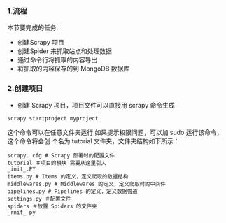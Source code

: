 ### 1.流程

本节要完成的任务:

* 创建Scrapy 项目
* 创建Spider 来抓取站点和处理数据
* 通过命令行将抓取的内容导出
* 将抓取的内容保存的到 MongoDB 数据库

### 2.创建项目

* 创建 Scrapy 项目，项目文件可以直接用 scrapy 命令生成

```
scrapy startproject myproject
```

这个命令可以在任意文件夹运行 如果提示权限问题，可以加 sudo 运行该命令，这个命令将会创 个名为 tutorial 文件夹，文件夹结构如下所示：

```
scrapy. cfg # Scrapy 部署时的配置文件
tutorial ＃项目的模块 需要从这里引入
_init_.PY
items.py # Items 的定义，定义爬取的数据结构
middlewares.py # Middlewares 的定义，定义爬取时的中间件
pipelines.py # Pipelines 的定义，定义数据管道
settings.py ＃配置文件
spiders ＃放置 Spiders 的文件夹
_rnit_ py
```



